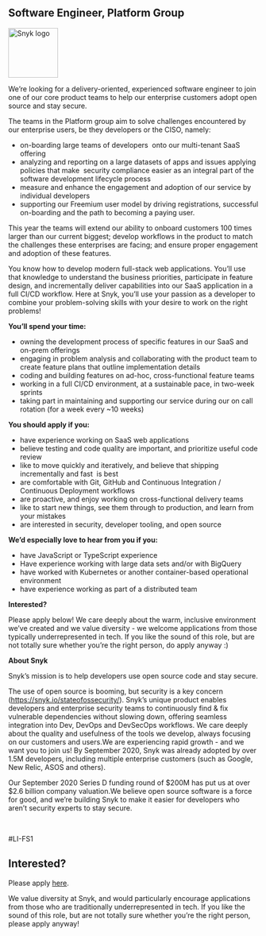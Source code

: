 Software Engineer, Platform Group
---

<img src="https://res.cloudinary.com/snyk/image/upload/v1537345894/press-kit/brand/logo-black.png" width="100" alt="Snyk logo" />

<p><span style="font-weight: 400;">We’re looking for a delivery-oriented, experienced software engineer to join one of our core product teams to help our enterprise customers adopt open source and stay secure.</span></p>
<p><span style="font-weight: 400;">The teams in the Platform group aim to solve challenges encountered by our enterprise users, be they developers or the CISO, namely:</span></p>
<ul>
<li style="font-weight: 400;"><span style="font-weight: 400;">on-boarding large teams of developers&nbsp; onto our multi-tenant SaaS offering</span></li>
<li style="font-weight: 400;"><span style="font-weight: 400;">analyzing and reporting on a large datasets of apps and issues applying policies that make&nbsp; security compliance easier as an integral part of the software development lifecycle process</span></li>
<li style="font-weight: 400;"><span style="font-weight: 400;">measure and enhance the engagement and adoption of our service by individual developers</span></li>
<li style="font-weight: 400;"><span style="font-weight: 400;">supporting our Freemium user model by driving registrations, successful on-boarding and the path to becoming a paying user.</span></li>
</ul>
<p><span style="font-weight: 400;">This year the teams will extend our ability to onboard customers 100 times larger than our current biggest; develop workflows in the product to match the challenges these enterprises are facing; and ensure proper engagement and adoption of these features.</span></p>
<p><span style="font-weight: 400;">You know how to develop modern full-stack web applications. You’ll use that knowledge to understand the business priorities, participate in feature design, and incrementally deliver capabilities into our SaaS application in a full CI/CD workflow. Here at Snyk, you’ll use your passion as a developer to combine your problem-solving skills with your desire to work on the right problems!&nbsp;</span></p>
<p><strong>You’ll spend your time:</strong></p>
<ul>
<li style="font-weight: 400;"><span style="font-weight: 400;">owning the development process of specific features in our SaaS and on-prem offerings</span></li>
<li style="font-weight: 400;"><span style="font-weight: 400;">engaging in problem analysis and collaborating with the product team to create feature plans that outline implementation details</span></li>
<li style="font-weight: 400;"><span style="font-weight: 400;">coding and building features on ad-hoc, cross-functional feature teams&nbsp;</span></li>
<li style="font-weight: 400;"><span style="font-weight: 400;">working in a full CI/CD environment, at a sustainable pace, in two-week sprints&nbsp;</span></li>
<li style="font-weight: 400;"><span style="font-weight: 400;">taking part in maintaining and supporting our service during our on call rotation (for a week every ~10 weeks)</span></li>
</ul>
<p><strong>You should apply if you:</strong></p>
<ul>
<li style="font-weight: 400;"><span style="font-weight: 400;">have experience working on SaaS web applications</span></li>
<li style="font-weight: 400;"><span style="font-weight: 400;">believe testing and code quality are important, and prioritize useful code review</span></li>
<li style="font-weight: 400;"><span style="font-weight: 400;">like to move quickly and iteratively, and believe that shipping incrementally and fast&nbsp; is best</span></li>
<li style="font-weight: 400;"><span style="font-weight: 400;">are comfortable with Git, GitHub and Continuous Integration / Continuous Deployment workflows</span></li>
<li style="font-weight: 400;"><span style="font-weight: 400;">are proactive, and enjoy working on cross-functional delivery teams</span></li>
<li style="font-weight: 400;"><span style="font-weight: 400;">like to start new things, see them through to production, and learn from your mistakes</span></li>
<li style="font-weight: 400;"><span style="font-weight: 400;">are interested in security, developer tooling, and open source</span></li>
</ul>
<p><strong>We’d especially love to hear from you if you:</strong></p>
<ul>
<li style="font-weight: 400;"><span style="font-weight: 400;">have JavaScript or TypeScript experience</span></li>
<li style="font-weight: 400;"><span style="font-weight: 400;">Have experience working with large data sets and/or with BigQuery&nbsp;</span></li>
<li style="font-weight: 400;"><span style="font-weight: 400;">have worked with Kubernetes or another container-based operational environment</span></li>
<li style="font-weight: 400;"><span style="font-weight: 400;">have experience working as part of a distributed team</span></li>
</ul>
<p><strong>Interested?</strong></p>
<p><span style="font-weight: 400;">Please apply below! We care deeply about the warm, inclusive environment we’ve created and we value diversity - we welcome applications from those typically underrepresented in tech. If you like the sound of this role, but are not totally sure whether you’re the right person, do apply anyway :)</span></p>
<p><strong>About Snyk</strong></p>
<p>Snyk’s mission is to help developers use open source code and stay secure.</p>
<p>The use of open source is booming, but security is a key concern (<a class="c-link" href="https://snyk.io/stateofossecurity/" target="_blank" data-stringify-link="https://snyk.io/stateofossecurity/" data-sk="tooltip_parent">https://snyk.io/stateofossecurity/</a>). Snyk’s unique product enables developers and enterprise security teams to continuously find &amp; fix vulnerable dependencies without slowing down, offering seamless integration into Dev, DevOps and DevSecOps workflows. We care deeply about the quality and usefulness of the tools we develop, always focusing on our customers and users.We are experiencing rapid growth - and we want you to join us! By September 2020, Snyk was already adopted by over 1.5M developers, including multiple enterprise customers (such as Google, New Relic, ASOS and others).</p>
<p>Our September 2020 Series D funding round of $200M has put us at over $2.6 billion company valuation.We believe open source software is a force for good, and we’re building Snyk to make it easier for developers who aren’t security experts to stay secure.</p>
<p>&nbsp;</p>
<p><span style="font-weight: 400;">#LI-FS1</span></p>

Interested?
---

Please apply [here](https://boards.greenhouse.io/snyk/jobs/4648657002#app).

We value diversity at Snyk, and would particularly encourage applications from those who are traditionally underrepresented in tech.
If you like the sound of this role, but are not totally sure whether you’re the right person, please apply anyway!
